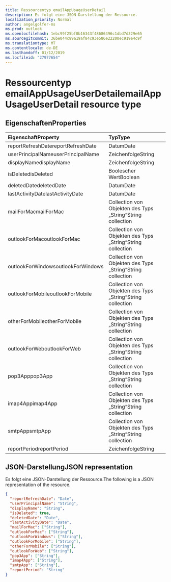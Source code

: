 ```yaml
---
title: Ressourcentyp emailAppUsageUserDetail
description: Es folgt eine JSON-Darstellung der Ressource.
localization_priority: Normal
author: angelgolfer-ms
ms.prod: outlook
ms.openlocfilehash: 1ebc99f25bf0b16343f48686496c1dbd7d329e65
ms.sourcegitcommit: 36be044c89a19af84c93e586e22200ec919e4c9f
ms.translationtype: MT
ms.contentlocale: de-DE
ms.lasthandoff: 01/12/2019
ms.locfileid: "27977654"
---
```

# <a name="emailappusageuserdetail-resource-type"></a><span data-ttu-id="776e8-103">Ressourcentyp emailAppUsageUserDetail</span><span class="sxs-lookup"><span data-stu-id="776e8-103">emailAppUsageUserDetail resource type</span></span>

## <a name="properties"></a><span data-ttu-id="776e8-104">Eigenschaften</span><span class="sxs-lookup"><span data-stu-id="776e8-104">Properties</span></span>

| <span data-ttu-id="776e8-105">Eigenschaft</span><span class="sxs-lookup"><span data-stu-id="776e8-105">Property</span></span>          | <span data-ttu-id="776e8-106">Typ</span><span class="sxs-lookup"><span data-stu-id="776e8-106">Type</span></span>              |
| :---------------- | :---------------- |
| <span data-ttu-id="776e8-107">reportRefreshDate</span><span class="sxs-lookup"><span data-stu-id="776e8-107">reportRefreshDate</span></span> | <span data-ttu-id="776e8-108">Datum</span><span class="sxs-lookup"><span data-stu-id="776e8-108">Date</span></span>              |
| <span data-ttu-id="776e8-109">userPrincipalName</span><span class="sxs-lookup"><span data-stu-id="776e8-109">userPrincipalName</span></span> | <span data-ttu-id="776e8-110">Zeichenfolge</span><span class="sxs-lookup"><span data-stu-id="776e8-110">String</span></span>            |
| <span data-ttu-id="776e8-111">displayName</span><span class="sxs-lookup"><span data-stu-id="776e8-111">displayName</span></span>       | <span data-ttu-id="776e8-112">Zeichenfolge</span><span class="sxs-lookup"><span data-stu-id="776e8-112">String</span></span>            |
| <span data-ttu-id="776e8-113">isDeleted</span><span class="sxs-lookup"><span data-stu-id="776e8-113">isDeleted</span></span>         | <span data-ttu-id="776e8-114">Boolescher Wert</span><span class="sxs-lookup"><span data-stu-id="776e8-114">Boolean</span></span>           |
| <span data-ttu-id="776e8-115">deletedDate</span><span class="sxs-lookup"><span data-stu-id="776e8-115">deletedDate</span></span>       | <span data-ttu-id="776e8-116">Datum</span><span class="sxs-lookup"><span data-stu-id="776e8-116">Date</span></span>              |
| <span data-ttu-id="776e8-117">lastActivityDate</span><span class="sxs-lookup"><span data-stu-id="776e8-117">lastActivityDate</span></span>  | <span data-ttu-id="776e8-118">Datum</span><span class="sxs-lookup"><span data-stu-id="776e8-118">Date</span></span>              |
| <span data-ttu-id="776e8-119">mailForMac</span><span class="sxs-lookup"><span data-stu-id="776e8-119">mailForMac</span></span>        | <span data-ttu-id="776e8-120">Collection von Objekten des Typs „String“</span><span class="sxs-lookup"><span data-stu-id="776e8-120">String collection</span></span> |
| <span data-ttu-id="776e8-121">outlookForMac</span><span class="sxs-lookup"><span data-stu-id="776e8-121">outlookForMac</span></span>     | <span data-ttu-id="776e8-122">Collection von Objekten des Typs „String“</span><span class="sxs-lookup"><span data-stu-id="776e8-122">String collection</span></span> |
| <span data-ttu-id="776e8-123">outlookForWindows</span><span class="sxs-lookup"><span data-stu-id="776e8-123">outlookForWindows</span></span> | <span data-ttu-id="776e8-124">Collection von Objekten des Typs „String“</span><span class="sxs-lookup"><span data-stu-id="776e8-124">String collection</span></span> |
| <span data-ttu-id="776e8-125">outlookForMobile</span><span class="sxs-lookup"><span data-stu-id="776e8-125">outlookForMobile</span></span>  | <span data-ttu-id="776e8-126">Collection von Objekten des Typs „String“</span><span class="sxs-lookup"><span data-stu-id="776e8-126">String collection</span></span> |
| <span data-ttu-id="776e8-127">otherForMobile</span><span class="sxs-lookup"><span data-stu-id="776e8-127">otherForMobile</span></span>    | <span data-ttu-id="776e8-128">Collection von Objekten des Typs „String“</span><span class="sxs-lookup"><span data-stu-id="776e8-128">String collection</span></span> |
| <span data-ttu-id="776e8-129">outlookForWeb</span><span class="sxs-lookup"><span data-stu-id="776e8-129">outlookForWeb</span></span>     | <span data-ttu-id="776e8-130">Collection von Objekten des Typs „String“</span><span class="sxs-lookup"><span data-stu-id="776e8-130">String collection</span></span> |
| <span data-ttu-id="776e8-131">pop3App</span><span class="sxs-lookup"><span data-stu-id="776e8-131">pop3App</span></span>           | <span data-ttu-id="776e8-132">Collection von Objekten des Typs „String“</span><span class="sxs-lookup"><span data-stu-id="776e8-132">String collection</span></span> |
| <span data-ttu-id="776e8-133">imap4App</span><span class="sxs-lookup"><span data-stu-id="776e8-133">imap4App</span></span>          | <span data-ttu-id="776e8-134">Collection von Objekten des Typs „String“</span><span class="sxs-lookup"><span data-stu-id="776e8-134">String collection</span></span> |
| <span data-ttu-id="776e8-135">smtpApp</span><span class="sxs-lookup"><span data-stu-id="776e8-135">smtpApp</span></span>           | <span data-ttu-id="776e8-136">Collection von Objekten des Typs „String“</span><span class="sxs-lookup"><span data-stu-id="776e8-136">String collection</span></span> |
| <span data-ttu-id="776e8-137">reportPeriod</span><span class="sxs-lookup"><span data-stu-id="776e8-137">reportPeriod</span></span>      | <span data-ttu-id="776e8-138">Zeichenfolge</span><span class="sxs-lookup"><span data-stu-id="776e8-138">String</span></span>            |

## <a name="json-representation"></a><span data-ttu-id="776e8-139">JSON-Darstellung</span><span class="sxs-lookup"><span data-stu-id="776e8-139">JSON representation</span></span>

<span data-ttu-id="776e8-140">Es folgt eine JSON-Darstellung der Ressource.</span><span class="sxs-lookup"><span data-stu-id="776e8-140">The following is a JSON representation of the resource.</span></span>

<!-- {
  "blockType": "resource",
  "@odata.type": "microsoft.graph.emailAppUsageUserDetail"
} -->

```json
{
  "reportRefreshDate": "Date", 
  "userPrincipalName": "String", 
  "displayName": "String", 
  "isDeleted": true, 
  "deletedDate": "Date", 
  "lastActivityDate": "Date", 
  "mailForMac": ["String"], 
  "outlookForMac": ["String"], 
  "outlookForWindows": ["String"], 
  "outlookForMobile": ["String"], 
  "otherForMobile": ["String"], 
  "outlookForWeb": ["String"], 
  "pop3App": ["String"], 
  "imap4App": ["String"], 
  "smtpApp": ["String"], 
  "reportPeriod": "String"
}
```
